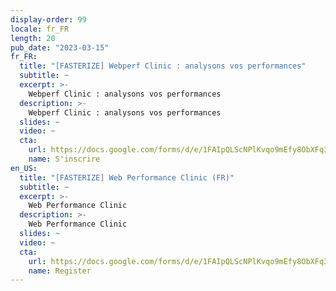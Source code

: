 ```yaml
---
display-order: 99
locale: fr_FR
length: 20
pub_date: "2023-03-15"
fr_FR:
  title: "[FASTERIZE] Webperf Clinic : analysons vos performances"
  subtitle: ~
  excerpt: >-
    Webperf Clinic : analysons vos performances
  description: >-
    Webperf Clinic : analysons vos performances
  slides: ~
  video: ~
  cta:
    url: https://docs.google.com/forms/d/e/1FAIpQLScNPlKvqo9mEfy8ObXFq3RRMi82LfybYqkXYDp-2lWDZZl63g/viewform?usp=sf_link
    name: S'inscrire
en_US:
  title: "[FASTERIZE] Web Performance Clinic (FR)"
  subtitle: ~
  excerpt: >-
    Web Performance Clinic
  description: >-
    Web Performance Clinic
  slides: ~
  video: ~
  cta:
    url: https://docs.google.com/forms/d/e/1FAIpQLScNPlKvqo9mEfy8ObXFq3RRMi82LfybYqkXYDp-2lWDZZl63g/viewform?usp=sf_link
    name: Register
---
```

